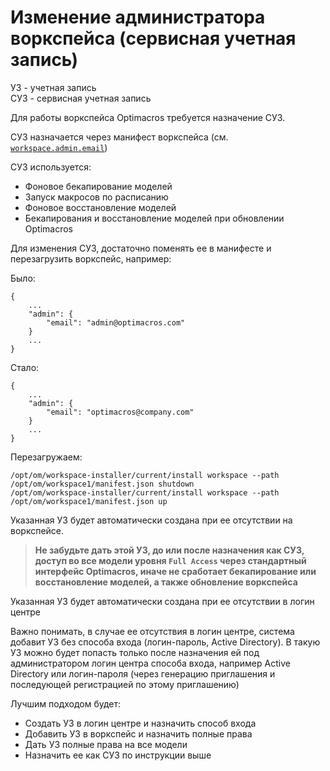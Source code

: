 # Изменение администратора воркспейса (сервисная учетная запись)

УЗ - учетная запись\
СУЗ - сервисная учетная запись

Для работы воркспейса Optimacros требуется назначение СУЗ.

СУЗ назначается через манифест воркспейса (см. [`workspace.admin.email`](workspaceManifestInfo.md#admin))

СУЗ используется:
 - Фоновое бекапирование моделей
 - Запуск макросов по расписанию
 - Фоновое восстановление моделей
 - Бекапирования и восстановление моделей при обновлении Optimacros

Для изменения СУЗ, достаточно поменять ее в манифесте и перезагрузить воркспейс, например:

Было:

```
{
    ...
    "admin": {
        "email": "admin@optimacros.com"
    }
    ...
}
```

Стало:

```
{
    ...
    "admin": {
        "email": "optimacros@company.com"
    }
    ...
}
```

Перезагружаем:

```
/opt/om/workspace-installer/current/install workspace --path /opt/om/workspace1/manifest.json shutdown
/opt/om/workspace-installer/current/install workspace --path /opt/om/workspace1/manifest.json up
```

Указанная УЗ будет автоматически создана при ее отсутствии на воркспейсе.

> **Не забудьте дать этой УЗ, до или после назначения как СУЗ, доступ 
> во все модели уровня `Full Access` через стандартный интерфейс Optimacros, 
> иначе не сработает бекапирование или восстановление моделей, а также обновление воркспейса**

Указанная УЗ будет автоматически создана при ее отсутствии в логин центре

Важно понимать, в случае ее отсутствия в логин центре, 
система добавит УЗ без способа входа (логин-пароль, Active Directory). 
В такую УЗ можно будет попасть только после назначения 
ей под администратором логин центра способа входа, например Active Directory 
или логин-пароля (через генерацию приглашения и последующей регистрацией по этому приглашению)

Лучшим подходом будет:
 - Создать УЗ в логин центре и назначить способ входа
 - Добавить УЗ в воркспейс и назначить полные права
 - Дать УЗ полные права на все модели
 - Назначить ее как СУЗ по инструкции выше
